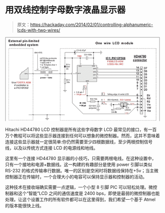 # 用双线控制字母数字液晶显示器

> 原文：<https://hackaday.com/2014/02/01/controlling-alphanumeric-lcds-with-two-wires/>

![LCD](img/92f16e9befc67235336ff34f3dcef1ac.png)

Hitachi HD44780 LCD 控制器是所有这些字母数字 LCD 最常见的接口，有一百万个教程可以将这些显示器连接到任何可以想象的微控制器。然而，这并不意味着连接这些显示器就一定很简单:你仍然需要至少四根数据线，至少两根控制信号线，以及以传统方式连接 LCD 的电源线和地线。

这里有一个连接 HD44780 显示器的小技巧，只需要两根电线。在这种设置中，只有一个接地和电源+数据线。这一构建的有趣部分是使用 power 引脚以类似 RS-232 的格式传输串行数据。唯一的区别是空闲时将数据线保持在+5v；当主微控制器正在传输时，一个合理大小的电容可以保持显示器和控制器的活动。

这种技术在接收端确实需要一点逻辑，一个小型 8 引脚 PIC 可以轻松处理。微控制器和这个“智能”LCD 之间的通信速度是 2400 bps，即使是最弱的微控制器也能处理。让这个设置工作的所有软件都可以在这里得到，我们希望一个基于 Atmel 的版本能很快上线。